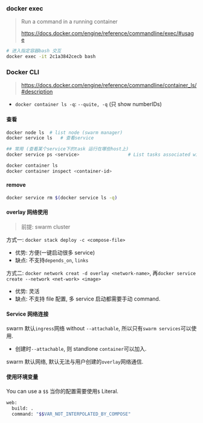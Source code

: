 ### docker exec

> Run a command in a running container
>
> https://docs.docker.com/engine/reference/commandline/exec/#usage

```sh
# 进入指定容器bash 交互
docker exec -it 2c1a3842cecb bash
```

### Docker CLI

> https://docs.docker.com/engine/reference/commandline/container_ls/#description

* `docker container ls -q`: `--quite, -q` (只 show numberIDs)

#### 查看

```sh
docker node ls  # list node (swarm manager)
docker service ls   # 查看service

## 常用 (查看某个service下的task 运行在哪些host上)
docker service ps <service>                  # List tasks associated with an app

docker container ls
docker container inspect <container-id>
```

#### remove

```sh
docker service rm $(docker service ls -q)
```

#### overlay 网络使用

> 前提: swarm cluster

方式一: `docker stack deploy -c <compose-file>`

* 优势: 方便(一键启动很多 service)
* 缺点: 不支持`depends_on`, `links`

方式二: `docker network creat -d overlay <network-name>`, 再`docker service create --network <net-work> <image>`

* 优势: 灵活
* 缺点: 不支持 file 配置, 多 service 启动都需要手动 command.

#### Service 网络连接

swarm 默认`ingress`网络 without `--attachable`, 所以只有`swarm services`可以使用.

* 创建时`--attachable`, 则 standlone `container`可以加入.

swarm 默认网络, 默认无法与用户创建的`overlay`网络通信.

#### 使用环境变量

You can use a `$$` 当你的配置需要使用`$` Literal.

```sh
web:
  build: .
  command: "$$VAR_NOT_INTERPOLATED_BY_COMPOSE"
```

